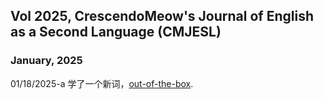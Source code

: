 ## Vol 2025, CrescendoMeow's Journal of English as a Second Language (CMJESL)

### January, 2025

01/18/2025-a 学了一个新词，[out-of-the-box](https://en.wikipedia.org/wiki/Out_of_the_box_(feature)).
